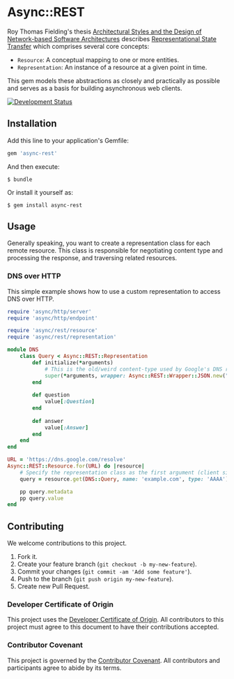# Async::REST

Roy Thomas Fielding's thesis [Architectural Styles and the Design of Network-based Software Architectures](https://www.ics.uci.edu/~fielding/pubs/dissertation/top.htm) describes [Representational State Transfer](https://www.ics.uci.edu/~fielding/pubs/dissertation/rest_arch_style.htm) which comprises several core concepts:

  - `Resource`: A conceptual mapping to one or more entities.
  - `Representation`: An instance of a resource at a given point in time.

This gem models these abstractions as closely and practically as possible and serves as a basis for building asynchronous web clients.

[![Development Status](https://github.com/socketry/async-rest/workflows/Test/badge.svg)](https://github.com/socketry/async-rest/actions?workflow=Test)

## Installation

Add this line to your application's Gemfile:

``` ruby
gem 'async-rest'
```

And then execute:

    $ bundle

Or install it yourself as:

    $ gem install async-rest

## Usage

Generally speaking, you want to create a representation class for each remote resource. This class is responsible for negotiating content type and processing the response, and traversing related resources.

### DNS over HTTP

This simple example shows how to use a custom representation to access DNS over HTTP.

``` ruby
require 'async/http/server'
require 'async/http/endpoint'

require 'async/rest/resource'
require 'async/rest/representation'

module DNS
	class Query < Async::REST::Representation
		def initialize(*arguments)
			# This is the old/weird content-type used by Google's DNS resolver. It's obsolete.
			super(*arguments, wrapper: Async::REST::Wrapper::JSON.new("application/x-javascript"))
		end
		
		def question
			value[:Question]
		end
		
		def answer
			value[:Answer]
		end
	end
end

URL = 'https://dns.google.com/resolve'
Async::REST::Resource.for(URL) do |resource|
	# Specify the representation class as the first argument (client side negotiation):
	query = resource.get(DNS::Query, name: 'example.com', type: 'AAAA')

	pp query.metadata
	pp query.value
end
```

## Contributing

We welcome contributions to this project.

1.  Fork it.
2.  Create your feature branch (`git checkout -b my-new-feature`).
3.  Commit your changes (`git commit -am 'Add some feature'`).
4.  Push to the branch (`git push origin my-new-feature`).
5.  Create new Pull Request.

### Developer Certificate of Origin

This project uses the [Developer Certificate of Origin](https://developercertificate.org/). All contributors to this project must agree to this document to have their contributions accepted.

### Contributor Covenant

This project is governed by the [Contributor Covenant](https://www.contributor-covenant.org/). All contributors and participants agree to abide by its terms.
